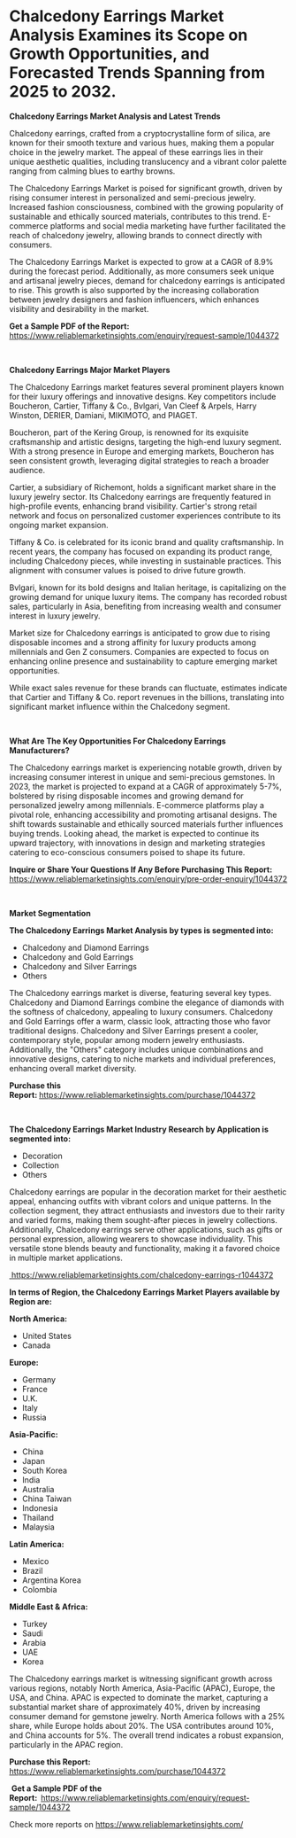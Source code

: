 <p><h1>Chalcedony Earrings Market Analysis Examines its Scope on Growth Opportunities, and Forecasted Trends Spanning from 2025 to 2032.</h1></p><p><strong>Chalcedony Earrings Market Analysis and Latest Trends</strong></p>
<p><p>Chalcedony earrings, crafted from a cryptocrystalline form of silica, are known for their smooth texture and various hues, making them a popular choice in the jewelry market. The appeal of these earrings lies in their unique aesthetic qualities, including translucency and a vibrant color palette ranging from calming blues to earthy browns.</p><p>The Chalcedony Earrings Market is poised for significant growth, driven by rising consumer interest in personalized and semi-precious jewelry. Increased fashion consciousness, combined with the growing popularity of sustainable and ethically sourced materials, contributes to this trend. E-commerce platforms and social media marketing have further facilitated the reach of chalcedony jewelry, allowing brands to connect directly with consumers. </p><p>The Chalcedony Earrings Market is expected to grow at a CAGR of 8.9% during the forecast period. Additionally, as more consumers seek unique and artisanal jewelry pieces, demand for chalcedony earrings is anticipated to rise. This growth is also supported by the increasing collaboration between jewelry designers and fashion influencers, which enhances visibility and desirability in the market.</p></p>
<p><strong>Get a Sample PDF of the Report:&nbsp;</strong> <a href="https://www.reliablemarketinsights.com/enquiry/request-sample/1044372?utm_campaign=2287&utm_medium=2&utm_source=Github&utm_content=ia&utm_term=09022025&utm_id=chalcedony-earrings">https://www.reliablemarketinsights.com/enquiry/request-sample/1044372</a></p>
<p>&nbsp;</p>
<p><strong>Chalcedony Earrings Major Market Players</strong></p>
<p><p>The Chalcedony Earrings market features several prominent players known for their luxury offerings and innovative designs. Key competitors include Boucheron, Cartier, Tiffany & Co., Bvlgari, Van Cleef & Arpels, Harry Winston, DERIER, Damiani, MIKIMOTO, and PIAGET. </p><p>Boucheron, part of the Kering Group, is renowned for its exquisite craftsmanship and artistic designs, targeting the high-end luxury segment. With a strong presence in Europe and emerging markets, Boucheron has seen consistent growth, leveraging digital strategies to reach a broader audience. </p><p>Cartier, a subsidiary of Richemont, holds a significant market share in the luxury jewelry sector. Its Chalcedony earrings are frequently featured in high-profile events, enhancing brand visibility. Cartier's strong retail network and focus on personalized customer experiences contribute to its ongoing market expansion.</p><p>Tiffany & Co. is celebrated for its iconic brand and quality craftsmanship. In recent years, the company has focused on expanding its product range, including Chalcedony pieces, while investing in sustainable practices. This alignment with consumer values is poised to drive future growth.</p><p>Bvlgari, known for its bold designs and Italian heritage, is capitalizing on the growing demand for unique luxury items. The company has recorded robust sales, particularly in Asia, benefiting from increasing wealth and consumer interest in luxury jewelry.</p><p>Market size for Chalcedony earrings is anticipated to grow due to rising disposable incomes and a strong affinity for luxury products among millennials and Gen Z consumers. Companies are expected to focus on enhancing online presence and sustainability to capture emerging market opportunities. </p><p>While exact sales revenue for these brands can fluctuate, estimates indicate that Cartier and Tiffany & Co. report revenues in the billions, translating into significant market influence within the Chalcedony segment.</p></p>
<p>&nbsp;</p>
<p><strong>What Are The Key Opportunities For Chalcedony Earrings Manufacturers?</strong></p>
<p><p>The Chalcedony earrings market is experiencing notable growth, driven by increasing consumer interest in unique and semi-precious gemstones. In 2023, the market is projected to expand at a CAGR of approximately 5-7%, bolstered by rising disposable incomes and growing demand for personalized jewelry among millennials. E-commerce platforms play a pivotal role, enhancing accessibility and promoting artisanal designs. The shift towards sustainable and ethically sourced materials further influences buying trends. Looking ahead, the market is expected to continue its upward trajectory, with innovations in design and marketing strategies catering to eco-conscious consumers poised to shape its future.</p></p>
<p><strong>Inquire or Share Your Questions If Any Before Purchasing This Report:</strong> <a href="https://www.reliablemarketinsights.com/enquiry/pre-order-enquiry/1044372?utm_campaign=2287&utm_medium=2&utm_source=Github&utm_content=ia&utm_term=09022025&utm_id=chalcedony-earrings">https://www.reliablemarketinsights.com/enquiry/pre-order-enquiry/1044372</a></p>
<p>&nbsp;</p>
<p><strong>Market Segmentation</strong></p>
<p><strong>The Chalcedony Earrings Market Analysis by types is segmented into:</strong></p>
<p><ul><li>Chalcedony and Diamond Earrings</li><li>Chalcedony and Gold Earrings</li><li>Chalcedony and Silver Earrings</li><li>Others</li></ul></p>
<p><p>The Chalcedony earrings market is diverse, featuring several key types. Chalcedony and Diamond Earrings combine the elegance of diamonds with the softness of chalcedony, appealing to luxury consumers. Chalcedony and Gold Earrings offer a warm, classic look, attracting those who favor traditional designs. Chalcedony and Silver Earrings present a cooler, contemporary style, popular among modern jewelry enthusiasts. Additionally, the "Others" category includes unique combinations and innovative designs, catering to niche markets and individual preferences, enhancing overall market diversity.</p></p>
<p><strong>Purchase this Report:&nbsp;</strong><a href="https://www.reliablemarketinsights.com/purchase/1044372?utm_campaign=2287&utm_medium=2&utm_source=Github&utm_content=ia&utm_term=09022025&utm_id=chalcedony-earrings">https://www.reliablemarketinsights.com/purchase/1044372</a></p>
<p>&nbsp;</p>
<p><strong>The Chalcedony Earrings Market Industry Research by Application is segmented into:</strong></p>
<p><ul><li>Decoration</li><li>Collection</li><li>Others</li></ul></p>
<p><p>Chalcedony earrings are popular in the decoration market for their aesthetic appeal, enhancing outfits with vibrant colors and unique patterns. In the collection segment, they attract enthusiasts and investors due to their rarity and varied forms, making them sought-after pieces in jewelry collections. Additionally, Chalcedony earrings serve other applications, such as gifts or personal expression, allowing wearers to showcase individuality. This versatile stone blends beauty and functionality, making it a favored choice in multiple market applications.</p></p>
<p><a href="https://www.reliablemarketinsights.com/chalcedony-earrings-r1044372?utm_campaign=2287&utm_medium=2&utm_source=Github&utm_content=ia&utm_term=09022025&utm_id=chalcedony-earrings">&nbsp;https://www.reliablemarketinsights.com/chalcedony-earrings-r1044372</a></p>
<p><strong>In terms of Region, the Chalcedony Earrings Market Players available by Region are:</strong></p>
<p>
    <p> <strong> North America: </strong>
        <ul>
            <li>United States</li>
            <li>Canada</li>
        </ul>
        </p> 
    <p> <strong> Europe: </strong>
        <ul>
            <li>Germany</li>
            <li>France</li>
            <li>U.K.</li>
            <li>Italy</li>
            <li>Russia</li>
        </ul>
        </p> 
    <p> <strong> Asia-Pacific: </strong>
        <ul>
            <li>China</li>
            <li>Japan</li>
            <li>South Korea</li>
            <li>India</li>
            <li>Australia</li>
            <li>China Taiwan</li>
            <li>Indonesia</li>
            <li>Thailand</li>
            <li>Malaysia</li>
        </ul>
        </p> 
    <p> <strong> Latin America: </strong>
        <ul>
            <li>Mexico</li>
            <li>Brazil</li>
            <li>Argentina Korea</li>
            <li>Colombia</li>
        </ul>
        </p> 
    <p> <strong> Middle East & Africa: </strong>
        <ul>
            <li>Turkey</li>
            <li>Saudi</li>
            <li>Arabia</li>
            <li>UAE</li>
            <li>Korea</li>
        </ul>
    </p>
    </p>
<p><p>The Chalcedony earrings market is witnessing significant growth across various regions, notably North America, Asia-Pacific (APAC), Europe, the USA, and China. APAC is expected to dominate the market, capturing a substantial market share of approximately 40%, driven by increasing consumer demand for gemstone jewelry. North America follows with a 25% share, while Europe holds about 20%. The USA contributes around 10%, and China accounts for 5%. The overall trend indicates a robust expansion, particularly in the APAC region.</p></p>
<p><strong>Purchase this Report: </strong><a href="https://www.reliablemarketinsights.com/purchase/1044372?utm_campaign=2287&utm_medium=2&utm_source=Github&utm_content=ia&utm_term=09022025&utm_id=chalcedony-earrings">https://www.reliablemarketinsights.com/purchase/1044372</a></p>
<p>&nbsp;<strong>Get a Sample PDF of the Report:&nbsp;&nbsp;</strong><a href="https://www.reliablemarketinsights.com/enquiry/request-sample/1044372?utm_campaign=2287&utm_medium=2&utm_source=Github&utm_content=ia&utm_term=09022025&utm_id=chalcedony-earrings">https://www.reliablemarketinsights.com/enquiry/request-sample/1044372</a></p>
<p><strong></strong></p>
<p>Check more reports on <a href="https://www.reliablemarketinsights.com/?utm_campaign=2287&utm_medium=2&utm_source=Github&utm_content=ia&utm_term=09022025&utm_id=chalcedony-earrings">https://www.reliablemarketinsights.com/</a></p>
